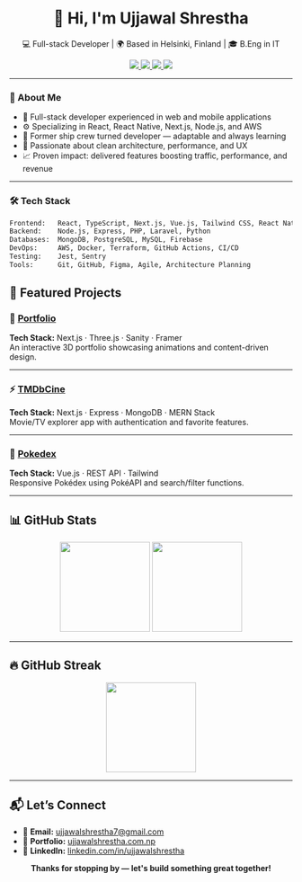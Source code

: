 <h1 align="center">👋 Hi, I'm Ujjawal Shrestha</h1>

<p align="center">
  💻 Full-stack Developer | 🌍 Based in Helsinki, Finland | 🎓 B.Eng in IT
</p>

<p align="center">
  <a href="mailto:ujjawalshrestha7@gmail.com">
    <img src="https://img.shields.io/badge/Email-ujjawalshrestha7@gmail.com-red?style=flat-square&logo=gmail" />
  </a>
  <a href="https://github.com/ujstha">
    <img src="https://img.shields.io/github/followers/ujstha?label=Follow&style=social" />
  </a>
  <a href="https://linkedin.com/in/ujjawalshrestha">
    <img src="https://img.shields.io/badge/LinkedIn-ujjawalshrestha-blue?style=flat-square&logo=linkedin" />
  </a>
  <a href="https://ujjawalshrestha.com.np">
    <img src="https://img.shields.io/badge/Portfolio-ujjawalshrestha.com.np-0f172a?style=flat-square&logo=vercel&logoColor=white" />
  </a>
</p>

---

### 🌟 About Me

- 💼 Full-stack developer experienced in web and mobile applications
- ⚙️ Specializing in React, React Native, Next.js, Node.js, and AWS
- 🚢 Former ship crew turned developer — adaptable and always learning
- 🚀 Passionate about clean architecture, performance, and UX
- 📈 Proven impact: delivered features boosting traffic, performance, and revenue

---

### 🛠️ Tech Stack

```bash
Frontend:   React, TypeScript, Next.js, Vue.js, Tailwind CSS, React Native
Backend:    Node.js, Express, PHP, Laravel, Python
Databases:  MongoDB, PostgreSQL, MySQL, Firebase
DevOps:     AWS, Docker, Terraform, GitHub Actions, CI/CD
Testing:    Jest, Sentry
Tools:      Git, GitHub, Figma, Agile, Architecture Planning
```

## 🚀 Featured Projects

### 🎨 [Portfolio](https://ujjawalshrestha.com.np)  
**Tech Stack:** Next.js · Three.js · Sanity · Framer  
An interactive 3D portfolio showcasing animations and content-driven design.

---

### ⚡ [TMDbCine](https://tmdb-cine.netlify.app)  
**Tech Stack:** Next.js · Express · MongoDB · MERN Stack  
Movie/TV explorer app with authentication and favorite features.

---

### 🧪 [Pokedex](https://pokedex-ichooseyou.vercel.app)  
**Tech Stack:** Vue.js · REST API · Tailwind  
Responsive Pokédex using PokéAPI and search/filter functions.

---

## 📊 GitHub Stats

<p align="center">
  <img src="https://github-readme-stats.vercel.app/api?username=ujstha&show_icons=true&theme=tokyonight&count_private=true&hide_title=true&include_all_commits=true" height="160" />
  <img src="https://github-readme-stats.vercel.app/api/top-langs/?username=ujstha&layout=compact&theme=tokyonight&langs_count=8" height="160" />
</p>

---

## 🔥 GitHub Streak

<p align="center">
  <img src="https://github-readme-streak-stats.herokuapp.com/?user=ujstha&theme=tokyonight&date_format=M%20j%5B%2C%20Y%5D" height="160" />
</p>

---

## 📬 Let’s Connect

- 📧 **Email:** [ujjawalshrestha7@gmail.com](mailto:ujjawalshrestha7@gmail.com)  
- 🔗 **Portfolio:** [ujjawalshrestha.com.np](https://ujjawalshrestha.com.np)  
- 💼 **LinkedIn:** [linkedin.com/in/ujjawalshrestha](https://linkedin.com/in/ujjawalshrestha)

<p align="center">
  <b>Thanks for stopping by — let's build something great together!</b>
</p>
